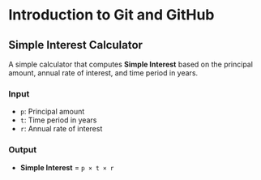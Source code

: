 # Introduction to Git and GitHub

## Simple Interest Calculator

A simple calculator that computes **Simple Interest** based on the principal amount, annual rate of interest, and time period in years.

### Input
- `p`: Principal amount  
- `t`: Time period in years  
- `r`: Annual rate of interest

### Output
- **Simple Interest** = `p × t × r`

